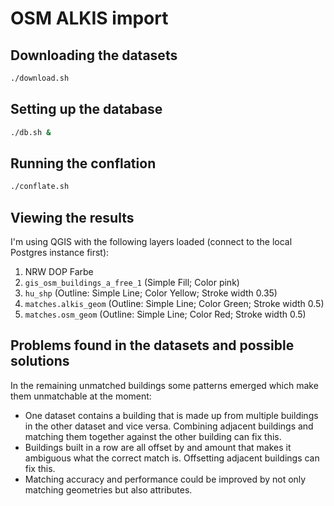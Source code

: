 # OSM ALKIS import

## Downloading the datasets

```sh
./download.sh
```

## Setting up the database

```sh
./db.sh &
```

## Running the conflation

```sh
./conflate.sh
```

## Viewing the results

I'm using QGIS with the following layers loaded (connect to the local Postgres instance first):

1. NRW DOP Farbe
2. `gis_osm_buildings_a_free_1` (Simple Fill; Color pink)
3. `hu_shp` (Outline: Simple Line; Color Yellow; Stroke width 0.35)
4. `matches.alkis_geom` (Outline: Simple Line; Color Green; Stroke width 0.5)
5. `matches.osm_geom` (Outline: Simple Line; Color Red; Stroke width 0.5)

## Problems found in the datasets and possible solutions

In the remaining unmatched buildings some patterns emerged which make them unmatchable at the moment:

- One dataset contains a building that is made up from multiple buildings in the other dataset and vice versa. Combining adjacent buildings and matching them together against the other building can fix this.
- Buildings built in a row are all offset by and amount that makes it ambiguous what the correct match is. Offsetting adjacent buildings can fix this.
- Matching accuracy and performance could be improved by not only matching geometries but also attributes.
